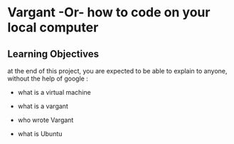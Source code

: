 # Vargant -Or- how to code on your local computer

## Learning Objectives

at the end of this project, you are expected to be able to explain to anyone, without the help of google :

* what is a virtual machine 

* what is a vargant 

* who wrote Vargant  

* what is Ubuntu









 




